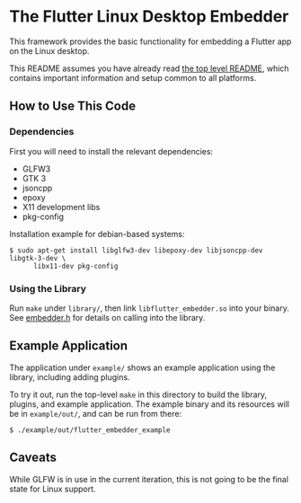 # The Flutter Linux Desktop Embedder

This framework provides the basic functionality for embedding a Flutter app on
the Linux desktop.

This README assumes you have already read [the top level README](../README.md),
which contains important information and setup common to all platforms.

## How to Use This Code

### Dependencies

First you will need to install the relevant dependencies:
*   GLFW3
*   GTK 3
*   jsoncpp
*   epoxy
*   X11 development libs
*   pkg-config

Installation example for debian-based systems:

```
$ sudo apt-get install libglfw3-dev libepoxy-dev libjsoncpp-dev libgtk-3-dev \
      libx11-dev pkg-config
```

### Using the Library

Run `make` under `library/`, then link `libflutter_embedder.so` into your
binary. See [embedder.h](library/include/flutter_desktop_embedding/embedder.h)
for details on calling into the library.

## Example Application

The application under `example/` shows an example application using the library,
including adding plugins.

To try it out, run the top-level `make` in this directory to build the library,
plugins, and example application. The example binary and its resources will be
in `example/out/`, and can be run from there:

```
$ ./example/out/flutter_embedder_example
```

## Caveats

While GLFW is in use in the current iteration, this is not going to be the final
state for Linux support.
